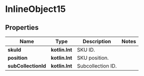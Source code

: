 
# InlineObject15

## Properties
Name | Type | Description | Notes
------------ | ------------- | ------------- | -------------
**skuId** | **kotlin.Int** | SKU ID. | 
**position** | **kotlin.Int** | SKU position. | 
**subCollectionId** | **kotlin.Int** | Subcollection ID. | 



